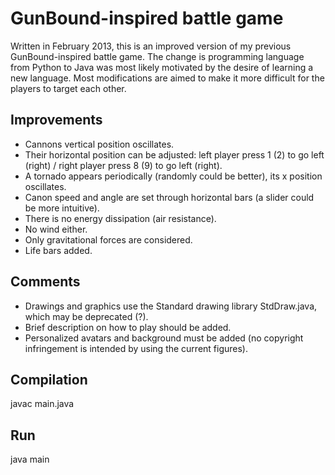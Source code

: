 # GunBound-inspired battle game

Written in February 2013, this is an improved version of my previous GunBound-inspired battle game. The change is programming language from Python to Java was most likely motivated by the desire of learning a new language. Most modifications are aimed to make it more difficult for the players to target each other.

## Improvements

- Cannons vertical position oscillates.
- Their horizontal position can be adjusted: left player press 1 (2) to go left (right) / right player press 8 (9) to go left (right).
- A tornado appears periodically (randomly could be better), its x position oscillates.
- Canon speed and angle are set through horizontal bars (a slider could be more intuitive).
- There is no energy dissipation (air resistance).
- No wind either.
- Only gravitational forces are considered.
- Life bars added.
 
## Comments

- Drawings and graphics use the Standard drawing library StdDraw.java, which may be deprecated (?).
- Brief description on how to play should be added.
- Personalized avatars and background must be added (no copyright infringement is intended by using the current figures).

## Compilation

javac main.java

## Run

java main
